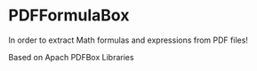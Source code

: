 # PDFFormulaBox
In order to extract Math formulas and expressions from PDF files!

Based on Apach PDFBox Libraries


